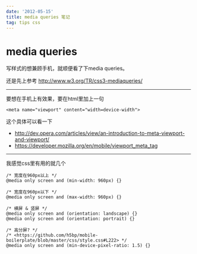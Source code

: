 ```yaml
---
date: '2012-05-15'
title: media queries 笔记
tag: tips css
---
```


media queries
=============

写样式的想兼顾手机，就顺便看了下media queries。

还是先上参考 <http://www.w3.org/TR/css3-mediaqueries/>

* * * * *

要想在手机上有效果，要在html里加上一句

~~~~ {.html}
<meta name="viewport" content="width=device-width">
~~~~

这个具体可以看一下

-   <http://dev.opera.com/articles/view/an-introduction-to-meta-viewport-and-viewport/>
-   <https://developer.mozilla.org/en/mobile/viewport_meta_tag>

* * * * *

我感觉css里有用的就几个

~~~~ {.css}
/* 宽度在960px以上 */
@media only screen and (min-width: 960px) {}

/* 宽度在960px以下 */
@media only screen and (max-width: 960px) {}

/* 横屏 & 竖屏 */
@media only screen and (orientation: landscape) {}
@media only screen and (orientation: portrait) {}

/* 高分屏? */
/* <https://github.com/h5bp/mobile-boilerplate/blob/master/css/style.css#L222> */
@media only screen and (min-device-pixel-ratio: 1.5) {}
~~~~
